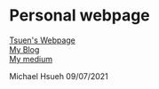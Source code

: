 # Personal webpage  
  
[Tsuen's Webpage](https://michael21910.github.io/index.html)  
[My Blog](https://michael21910.github.io/blog/index.html)  
[My medium](https://tsuenhsueh.medium.com)  
  
Michael Hsueh 09/07/2021
